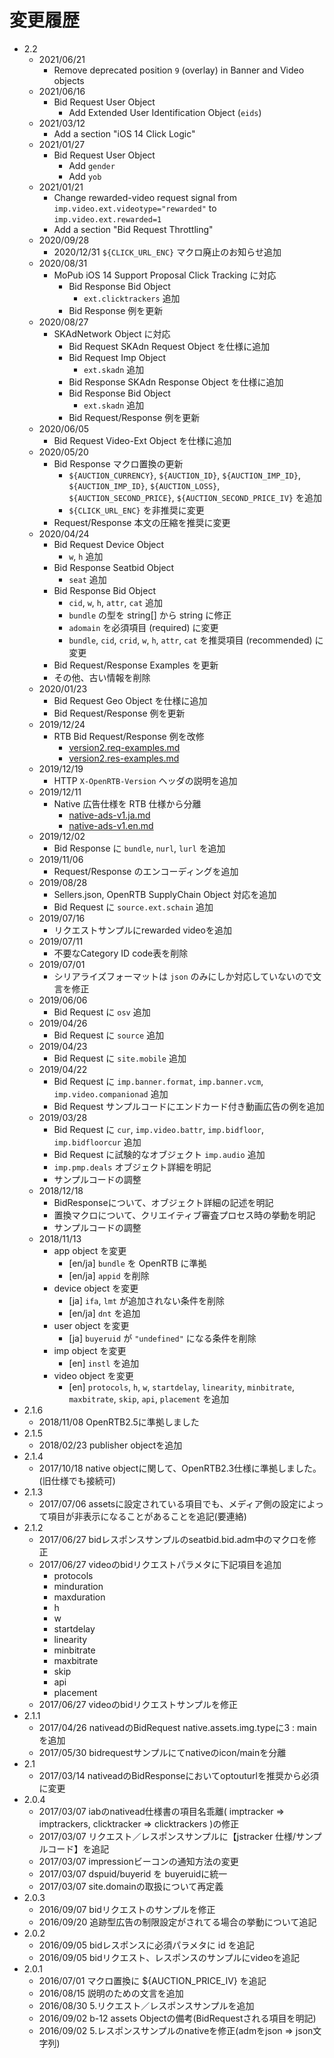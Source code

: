 # 変更履歴

* 2.2
    * 2021/06/21
        * Remove deprecated position `9` (overlay) in Banner and Video objects
    * 2021/06/16
        * Bid Request User Object
            * Add Extended User Identification Object (`eids`)
    * 2021/03/12
        * Add a section "iOS 14 Click Logic"
    * 2021/01/27
        * Bid Request User Object
            * Add `gender`
            * Add `yob`
    * 2021/01/21
        * Change rewarded-video request signal from `imp.video.ext.videotype="rewarded"` to `imp.video.ext.rewarded=1`
        * Add a section "Bid Request Throttling"
    * 2020/09/28
        * 2020/12/31 `${CLICK_URL_ENC}` マクロ廃止のお知らせ追加
    * 2020/08/31
        * MoPub iOS 14 Support Proposal Click Tracking に対応
            * Bid Response Bid Object
                * `ext.clicktrackers` 追加
            * Bid Response 例を更新
    * 2020/08/27
        * SKAdNetwork Object に対応
            * Bid Request SKAdn Request Object を仕様に追加
            * Bid Request Imp Object
                * `ext.skadn` 追加
            * Bid Response SKAdn Response Object を仕様に追加
            * Bid Response Bid Object
                * `ext.skadn` 追加
            * Bid Request/Response 例を更新
    * 2020/06/05
        * Bid Request Video-Ext Object を仕様に追加
    * 2020/05/20
        * Bid Response マクロ置換の更新
            * `${AUCTION_CURRENCY}`, `${AUCTION_ID}`, `${AUCTION_IMP_ID}`, `${AUCTION_IMP_ID}`, `${AUCTION_LOSS}`, `${AUCTION_SECOND_PRICE}`, `${AUCTION_SECOND_PRICE_IV}` を追加
            * `${CLICK_URL_ENC}` を非推奨に変更
        * Request/Response 本文の圧縮を推奨に変更
    * 2020/04/24
        * Bid Request Device Object
            * `w`, `h` 追加
        * Bid Response Seatbid Object
            * `seat` 追加
        * Bid Response Bid Object
            * `cid`, `w`, `h`, `attr`, `cat` 追加
            * `bundle` の型を string[] から string に修正
            * `adomain` を必須項目 (required) に変更
            * `bundle`, `cid`, `crid`, `w`, `h`, `attr`, `cat` を推奨項目 (recommended) に変更
        * Bid Request/Response Examples を更新
        * その他、古い情報を削除
    * 2020/01/23
        * Bid Request Geo Object を仕様に追加
        * Bid Request/Response 例を更新
    * 2019/12/24
        * RTB Bid Request/Response 例を改修
            * [version2.req-examples.md](version2.req-examples.md)
            * [version2.res-examples.md](version2.res-examples.md)
    * 2019/12/19
        * HTTP `X-OpenRTB-Version` ヘッダの説明を追加
    * 2019/12/11
        * Native 広告仕様を RTB 仕様から分離
            * [native-ads-v1.ja.md](native-ads-v1.ja.md)
            * [native-ads-v1.en.md](native-ads-v1.en.md)
    * 2019/12/02
        * Bid Response に `bundle`, `nurl`, `lurl` を追加
    * 2019/11/06
        * Request/Response のエンコーディングを追加
    * 2019/08/28
        * Sellers.json, OpenRTB SupplyChain Object 対応を追加
        * Bid Request に `source.ext.schain` 追加
    * 2019/07/16
        * リクエストサンプルにrewarded videoを追加
    * 2019/07/11
        * 不要なCategory ID code表を削除
    * 2019/07/01
        * シリアライズフォーマットは `json` のみにしか対応していないので文言を修正
    * 2019/06/06
        * Bid Request に `osv` 追加
    * 2019/04/26
        * Bid Request に `source` 追加
    * 2019/04/23
        * Bid Request に `site.mobile` 追加
    * 2019/04/22
        * Bid Request に `imp.banner.format`, `imp.banner.vcm`, `imp.video.companionad` 追加
        * Bid Request サンプルコードにエンドカード付き動画広告の例を追加
    * 2019/03/28
        * Bid Request に `cur`, `imp.video.battr`, `imp.bidfloor`, `imp.bidfloorcur` 追加
        * Bid Request に試験的なオブジェクト `imp.audio` 追加
        * `imp.pmp.deals` オブジェクト詳細を明記
        * サンプルコードの調整
    * 2018/12/18
        * BidResponseについて、オブジェクト詳細の記述を明記
        * 置換マクロについて、クリエイティブ審査プロセス時の挙動を明記
        * サンプルコードの調整
    * 2018/11/13
        * app object を変更
            * [en/ja] `bundle` を OpenRTB に準拠
            * [en/ja] `appid` を削除
        * device object を変更
            * [ja] `ifa`, `lmt` が追加されない条件を削除
            * [en/ja] `dnt` を追加
        * user object を変更
            * [ja] `buyeruid` が `"undefined"` になる条件を削除
        * imp object を変更
            * [en] `instl` を追加
        * video object を変更
            * [en] `protocols`, `h`, `w`, `startdelay`, `linearity`, `minbitrate`, `maxbitrate`, `skip`, `api`, `placement` を追加
* 2.1.6
    * 2018/11/08 OpenRTB2.5に準拠しました
* 2.1.5
    * 2018/02/23 publisher objectを追加
* 2.1.4
    * 2017/10/18 native objectに関して、OpenRTB2.3仕様に準拠しました。(旧仕様でも接続可)
* 2.1.3
    * 2017/07/06 assetsに設定されている項目でも、メディア側の設定によって項目が非表示になることがあることを追記(要連絡)
* 2.1.2
    * 2017/06/27 bidレスポンスサンプルのseatbid.bid.adm中のマクロを修正
    * 2017/06/27 videoのbidリクエストパラメタに下記項目を追加
        * protocols
        * minduration
        * maxduration
        * h
        * w
        * startdelay
        * linearity
        * minbitrate
        * maxbitrate
        * skip
        * api
        * placement
    * 2017/06/27 videoのbidリクエストサンプルを修正
* 2.1.1
    * 2017/04/26 nativeadのBidRequest native.assets.img.typeに3 : mainを追加
    * 2017/05/30 bidrequestサンプルにてnativeのicon/mainを分離
* 2.1
    * 2017/03/14 nativeadのBidResponseにおいてoptouturlを推奨から必須に変更
* 2.0.4
    * 2017/03/07 iabのnativead仕様書の項目名乖離( imptracker => imptrackers, clicktracker => clicktrackers )の修正
    * 2017/03/07 リクエスト／レスポンスサンプルに【jstracker 仕様/サンプルコード】を追記
    * 2017/03/07 impressionビーコンの通知方法の変更
    * 2017/03/07 dspuid/buyerid を buyeruidに統一
    * 2017/03/07 site.domainの取扱について再定義
* 2.0.3
    * 2016/09/07 bidリクエストのサンプルを修正
    * 2016/09/20 追跡型広告の制限設定がされてる場合の挙動について追記
* 2.0.2
    * 2016/09/05 bidレスポンスに必須パラメタに id を追記
    * 2016/09/05 bidリクエスト、レスポンスのサンプルにvideoを追記
* 2.0.1
    * 2016/07/01 マクロ置換に ${AUCTION_PRICE_IV} を追記
    * 2016/08/15 説明のための文言を追加
    * 2016/08/30 5.リクエスト／レスポンスサンプルを追加
    * 2016/09/02 b-12 assets Objectの備考(BidRequestされる項目を明記)
    * 2016/09/02 5.レスポンスサンプルのnativeを修正(admをjson => json文字列)

